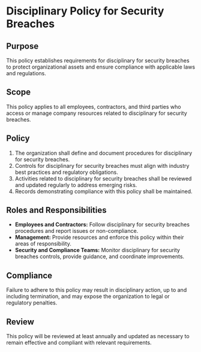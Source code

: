 # Disciplinary Policy for Security Breaches

## Purpose
This policy establishes requirements for disciplinary  for security breaches to protect organizational assets and ensure compliance with applicable laws and regulations.

## Scope
This policy applies to all employees, contractors, and third parties who access or manage company resources related to disciplinary  for security breaches.

## Policy
1. The organization shall define and document procedures for disciplinary  for security breaches.
2. Controls for disciplinary  for security breaches must align with industry best practices and regulatory obligations.
3. Activities related to disciplinary  for security breaches shall be reviewed and updated regularly to address emerging risks.
4. Records demonstrating compliance with this policy shall be maintained.

## Roles and Responsibilities
- **Employees and Contractors:** Follow disciplinary  for security breaches procedures and report issues or non-compliance.
- **Management:** Provide resources and enforce this policy within their areas of responsibility.
- **Security and Compliance Teams:** Monitor disciplinary  for security breaches controls, provide guidance, and coordinate improvements.

## Compliance
Failure to adhere to this policy may result in disciplinary action, up to and including termination, and may expose the organization to legal or regulatory penalties.

## Review
This policy will be reviewed at least annually and updated as necessary to remain effective and compliant with relevant requirements.
